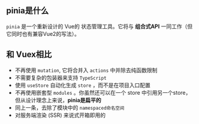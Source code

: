 ## pinia是什么

`pinia` 是一个重新设计的 Vue的 状态管理工具。它将与 **组合式API** 一同工作（但它同时也有兼容Vue2的写法）。 

## 和 Vuex相比

-   不再使用 `mutation`, 它将合并入 `actions` 中并除去纯函数限制
-   不需要复杂的包装器来支持 `TypeScript` 
-   使用 `useStore` 自动化生成 `store` ，而不是在项目入口配置
-   不再使用嵌套型 `modules` 。你虽然还可以在一个 store 中引用另一个store，但从设计理念上来说，**pinia是扁平的**
-   同上一条，去除了模块中的 `namespaced命名空间` 
-   对服务端渲染 (SSR) 来说式开箱即用的


